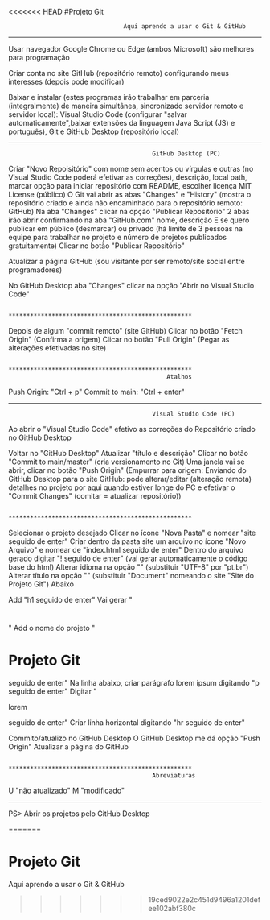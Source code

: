 <<<<<<< HEAD
#Projeto Git

                                    Aqui aprendo a usar o Git & GitHub
---------------------------------------------------------------------------------------------------------------
 
 Usar navegador Google Chrome ou Edge (ambos Microsoft) são melhores para programação
 
 Criar conta no site GitHub (repositório remoto) configurando meus interesses (depois pode modificar)

 Baixar e instalar (estes programas irão trabalhar em parceria (integralmente) de maneira simultânea, sincronizado servidor remoto e servidor local): Visual Studio Code (configurar "salvar automaticamente",baixar extensões da linguagem Java Script (JS) e português), Git e GitHub Desktop (repositório local)

 ______________________________________________________________________________________________________________
                                            GitHub Desktop (PC)
 
 Criar "Novo Repoisitório" com nome sem acentos ou vírgulas e outras (no Visual Studio Code poderá efetivar as correções), descrição, local path, marcar opção para iniciar repositório com README, escolher licença MIT License (público)
 O Git vai abrir as abas "Changes" e "History" (mostra o repositório criado e ainda não encaminhado para o repositório remoto: GitHub)
 Na aba "Changes" clicar na opção "Publicar Repositório"
 2 abas irão abrir confirmando na aba "GitHub.com" nome, descrição E se quero publicar em público (desmarcar) ou privado (há limite de 3 pessoas na equipe para trabalhar no projeto e número de projetos publicados gratuitamente)
 Clicar no botão "Publicar Repositório"

 Atualizar a página GitHub (sou visitante por ser remoto/site social entre programadores)

 No GitHub Desktop aba "Changes" clicar na opção "Abrir no Visual Studio Code"


                            ***************************************************

Depois de algum "commit remoto" (site GitHub)
Clicar no botão "Fetch Origin" (Confirma a origem)
Clicar no botão "Pull Origin" (Pegar as alterações efetivadas no site)

                            ***************************************************
                                                Atalhos
Push Origin: "Ctrl + p"
Commit to main: "Ctrl + enter"
 ______________________________________________________________________________________________________________
                                            Visual Studio Code (PC)

Ao abrir o "Visual Studio Code" efetivo as correções do Repositório criado no GitHub Desktop

Voltar no "GitHub Desktop"
Atualizar "título e descrição"
Clicar no botão "Commit to main/master" (cria versionamento no Git)
Uma janela vai se abrir, clicar no botão "Push Origin" (Empurrar para origem: Enviando do GitHub Desktop para o site GitHub: pode alterar/editar (alteração remota) detalhes no projeto por aqui quando estiver longe do PC e efetivar o "Commit Changes" (comitar = atualizar repositório))

                           ***************************************************

Selecionar o projeto desejado
Clicar no ícone "Nova Pasta" e nomear "site seguido de enter"
Criar dentro da pasta site um arquivo no ícone "Novo Arquivo" e nomear de "index.html seguido de enter"
Dentro do arquivo gerado digitar "! seguido de enter" (vai gerar automaticamente o código base do html)
Alterar idioma na opção "<meta charset="UTF-8">" (substituir "UTF-8" por "pt.br")
Alterar título na opção "<title>Document</title>" (substituir "Document" nomeando o site "Site do Projeto Git")
Abaixo
</head>
<body>
Add "h1 seguido de enter"
Vai gerar "<h1></h1>"
Add o nome do projeto "<h1>Projeto Git</h1> seguido de enter"
Na linha abaixo, criar parágrafo lorem ipsum digitando "p seguido de enter"
Digitar "<p>lorem</p> seguido de enter"
Criar linha horizontal digitando "hr seguido de enter"

Commito/atualizo no GitHub Desktop
O GitHub Desktop me dá opção "Push Origin"
Atualizar a página do GitHub

                            ***************************************************
                                            Abreviaturas
U "não atualizado"
M "modificado"                                            
_______________________________________________________________________________________________________________

PS> Abrir os projetos pelo GitHub Desktop




=======
# Projeto Git
 Aqui aprendo a usar o Git & GitHub
>>>>>>> 19ced9022e2c451d9496a1201defee102abf380c
